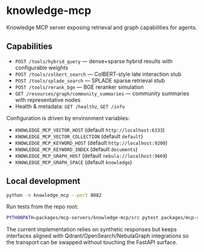 # knowledge-mcp

Knowledge MCP server exposing retrieval and graph capabilities for agents.

## Capabilities

- `POST /tools/hybrid_query` — dense+sparse hybrid results with configurable weights
- `POST /tools/colbert_search` — ColBERT-style late interaction stub
- `POST /tools/splade_search` — SPLADE sparse retrieval stub
- `POST /tools/rerank_bge` — BGE reranker simulation
- `GET /resources/graph/community_summaries` — community summaries with representative nodes
- Health & metadata: `GET /healthz`, `GET /info`

Configuration is driven by environment variables:

- `KNOWLEDGE_MCP_VECTOR_HOST` (default `http://localhost:6333`)
- `KNOWLEDGE_MCP_VECTOR_COLLECTION` (default `default`)
- `KNOWLEDGE_MCP_KEYWORD_HOST` (default `http://localhost:9200`)
- `KNOWLEDGE_MCP_KEYWORD_INDEX` (default `documents`)
- `KNOWLEDGE_MCP_GRAPH_HOST` (default `nebula://localhost:9669`)
- `KNOWLEDGE_MCP_GRAPH_SPACE` (default `knowledge`)

## Local development

```bash
python -m knowledge_mcp --port 8082
```

Run tests from the repo root:

```bash
PYTHONPATH=packages/mcp-servers/knowledge-mcp/src pytest packages/mcp-servers/knowledge-mcp/tests -q
```

The current implementation relies on synthetic responses but keeps interfaces aligned with
Qdrant/OpenSearch/NebulaGraph integrations so the transport can be swapped without touching
the FastAPI surface.
